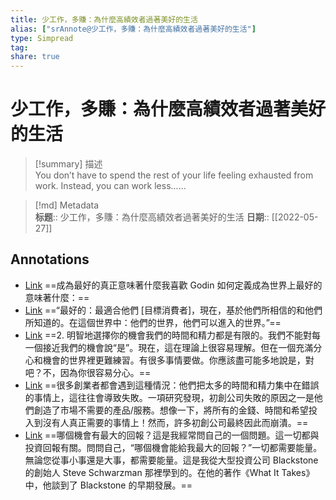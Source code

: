 ```yaml
---
title: 少工作，多賺：為什麼高績效者過著美好的生活
alias: ["srAnnote@少工作，多賺：為什麼高績效者過著美好的生活"]
type: Simpread
tag: 
share: true
---
```


# 少工作，多賺：為什麼高績效者過著美好的生活

> [!summary] 描述  
> You don’t have to spend the rest of your life feeling exhausted from work. Instead, you can work less......

> [!md] Metadata  
> **标题**:: 少工作，多賺：為什麼高績效者過著美好的生活
> **日期**:: [[2022-05-27]]
## Annotations
- [Link](http://localhost:7026/reading/61#id=1653650369097)
  ==成為最好的真正意味著什麼我喜歡 Godin 如何定義成為世界上最好的意味著什麼：==
- [Link](http://localhost:7026/reading/61#id=1653650371434)
  ==“最好的：最適合他們 [目標消費者]，現在，基於他們所相信的和他們所知道的。在這個世界中：他們的世界，他們可以進入的世界。”==
- [Link](http://localhost:7026/reading/61#id=1653650389430)
  ==2. 明智地選擇你的機會我們的時間和精力都是有限的。我們不能對每一個接近我們的機會說“是”。現在，這在理論上很容易理解。但在一個充滿分心和機會的世界裡更難練習。有很多事情要做。你應該盡可能多地說是，對吧？不，因為你很容易分心。==
- [Link](http://localhost:7026/reading/61#id=1653650395375)
  ==很多創業者都會遇到這種情況：他們把太多的時間和精力集中在錯誤的事情上，這往往會導致失敗。一項研究發現，初創公司失敗的原因之一是他們創造了市場不需要的產品/服務。想像一下，將所有的金錢、時間和希望投入到沒有人真正需要的事情上！然而，許多初創公司最終因此而崩潰。==
- [Link](http://localhost:7026/reading/61#id=1653650401574)
  ==哪個機會有最大的回報？這是我經常問自己的一個問題。這一切都與投資回報有關。問問自己，“哪個機會能給我最大的回報？”一切都需要能量。無論您從事小事還是大事，都需要能量。這是我從大型投資公司 Blackstone 的創始人 Steve Schwarzman 那裡學到的。在他的著作《What It Takes》中，他談到了 Blackstone 的早期發展。==
